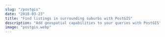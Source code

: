 ```yaml
---
slug: "/postgis"
date: "2018-03-23"
title: "Find listings in surrounding suburbs with PostGIS"
description: "Add geospatial capabilities to your queries with PostGIS"
image: "postgis.webp"
---
```

